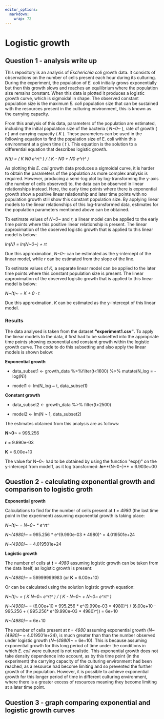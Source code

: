 ```yaml
---
editor_options: 
  markdown: 
    wrap: 72
---
```


# Logistic growth

## Question 1 - analysis write up

This repository is an analysis of *Escherichia coli* growth data. It
consists of observations on the number of cells present each hour during
its culturing. During the experiment, the population of *E. coli*
initially grows exponentially but then this growth slows and reaches an
equilibrium where the population size remains constant. When this data
is plotted it produces a logistic growth curve, which is sigmoidal in
shape. The observed constant population size is the maximum *E. coli*
population size that can be sustained with the resources present in the
culturing environment, this is known as the carrying capacity.

From this analysis of this data, parameters of the population are
estimated, including the initial population size of the bacteria (
*N~0~* ), rate of growth ( *r* ) and carrying capacity ( *K* ). These
parameters can be used in the following equation to find the population
size of E. coli within this environment at a given time ( *t* ). This
equation is the solution to a differential equation that describes
logistic growth.

*N(t) = ( K N0 e^rt^ ) / ( K - N0 + N0 e^rt^ )*

As plotting this *E. coli* growth data produces a sigmoidal curve, it is
harder to obtain the parameters of the population as more complex
analysis is required. However, producing a semi-log plot by
log-transforming the y-axis (the number of cells observed) to, the data
can be observed in linear relationships instead. Here, the early time
points where there is exponential growth show a positive linear
relationship and later time points with no population growth still show
this constant population size. By applying linear models to the linear
relationships of this log-transformed data, estimates for the population
parameters mentioned above can be obtained.

To estimate values of *N~0~* and *r*, a linear model can be applied to
the early time points where this positive linear relationship is
present. The linear approximation of the observed logistic growth that
is applied to this linear model is below:

*ln(N) = ln(N~0~) + rt*

Due this approximation, *N~0~* can be estimated as the y-intercept of
the linear model, while *r* can be estimated from the slope of the line.

To estimate values of *K*, a separate linear model can be applied to the
later time points where this constant population size is present. The
linear approximation of the observed logistic growth that is applied to
this linear model is below:

*N~(t)~ = K + 0 · t*

Due this approximation, *K* can be estimated as the y-intercept of this
linear model.

### Results

The data analysed is taken from the dataset **"experiment1.csv"**. To
apply the linear models to the data, it first had to be subsetted into
the appropriate time points showing exponential and constant growth
within the logistic growth curve. The code to do this subsetting and
also apply the linear models is shown below:

**Exponential growth**

-   data_subset1 \<- growth_data %\>%filter(t\<1600) %\>% mutate(N_log
    = - log(N))

-   model1 \<- lm(N_log \~ t, data_subset1)

**Constant growth**

-   data_subset2 \<- growth_data %\>% filter(t\>2500)

-   model2 \<- lm(N \~ 1, data_subset2)

The estimates obtained from this analysis are as follows:

**N~0~** = 995.256

**r** = 9.990e-03

**K** = 6.00e+10

The value for N~0~ had to be obtained by using the function "exp()" on
the y-intercept from model1, as it log transformed: ***ln*****(N~0~)** =
6.903e+00

## Question 2 - calculating exponential growth and comparison to logistic groth

**Exponential growth**

Calculations to find for the number of cells present at ***t** = 4980*
(the last time point in the experiment) assuming exponential growth is
taking place:

*N~(t)~ = N~0~ \* e^rt^*

*N~(4980)~* = 995.256 \* e^(9.990e-03 \* 4980)^ = 4.019501e+24

*N~(4980)~* = 4.019501e+24

**Logistic growth**

The number of cells at ***t** = 4980* assuming logistic growth can be
taken from the data itself, as logistic growth is present:

*N~(4980)~* = 59999999983 (or **K** = 6.00e+10)

Or can be calculated using the solution logistic growth equation:

*N~(t)~ = ( K N~0~ e^rt^ ) / ( K - N~0~ + N~0~ e^rt^ )*

*N~(4980)~* = (6.00e+10 \* 995.256 \* e^(9.990e-03 \* 4980)^) /
(6.00e+10 - 995.256 + ( 995.256\* e^(9.990e-03 \* 4980)^)) = 6e+10

*N~(4980)~* = 6e+10

The number of cells present at ***t** = 4980* assuming exponential
growth (*N~(4980)~* = 4.019501e+24), is much greater than than the
number observed under logistic growth (*N~(4980)~* = 6e+10). This is
because assuming exponential growth for this long period of time under
the conditions in which *E. coli* were cultured is not realistic. This
exponential growth does not take density dependence into account, as by
this time point (in the experiment) the carrying capacity of the
culturing environment had been reached, as a resource had become
limiting and so prevented the further growth of the population. However,
it is possible to achieve exponential growth for this longer period of
time in different culturing environment, where there is a greater excess
of resources meaning they become limiting at a later time point.

## Question 3 - graph comparing exponential and logistic growth curves
